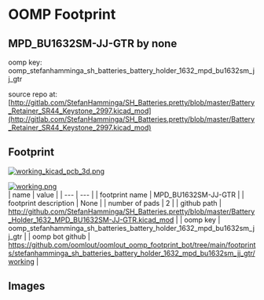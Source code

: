 # OOMP Footprint  
## MPD_BU1632SM-JJ-GTR  by none  
  
oomp key: oomp_stefanhamminga_sh_batteries_battery_holder_1632_mpd_bu1632sm_jj_gtr  
  
source repo at: [http://gitlab.com/StefanHamminga/SH_Batteries.pretty/blob/master/Battery_Retainer_SR44_Keystone_2997.kicad_mod](http://gitlab.com/StefanHamminga/SH_Batteries.pretty/blob/master/Battery_Retainer_SR44_Keystone_2997.kicad_mod)  
## Footprint  
  
[![working_kicad_pcb_3d.png](working_kicad_pcb_3d_600.png)](working_kicad_pcb_3d.png)  
  
[![working.png](working_600.png)](working.png)  
| name | value | 
| --- | --- | 
| footprint name | MPD_BU1632SM-JJ-GTR | 
| footprint description | None | 
| number of pads | 2 | 
| github path | http://github.com/StefanHamminga/SH_Batteries.pretty/blob/master/Battery_Holder_1632_MPD_BU1632SM-JJ-GTR.kicad_mod | 
| oomp key | oomp_stefanhamminga_sh_batteries_battery_holder_1632_mpd_bu1632sm_jj_gtr | 
| oomp bot github | https://github.com/oomlout/oomlout_oomp_footprint_bot/tree/main/footprints/stefanhamminga_sh_batteries_battery_holder_1632_mpd_bu1632sm_jj_gtr/working | 
## Images  
